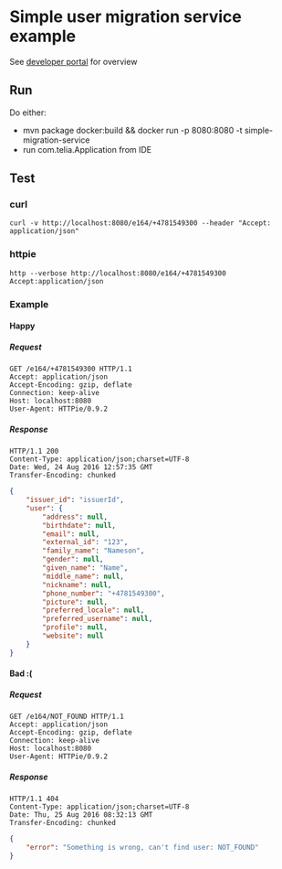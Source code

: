 # Simple user migration service example
See [developer portal](https://identity.developer.telia.no) for overview

## Run
Do either:
* mvn package docker:build && docker run -p 8080:8080 -t simple-migration-service 
* run com.telia.Application from IDE

## Test
### curl 
```
curl -v http://localhost:8080/e164/+4781549300 --header "Accept: application/json"
```

### httpie
```
http --verbose http://localhost:8080/e164/+4781549300 Accept:application/json
```
  
### Example
#### Happy
##### Request
```
GET /e164/+4781549300 HTTP/1.1
Accept: application/json
Accept-Encoding: gzip, deflate
Connection: keep-alive
Host: localhost:8080
User-Agent: HTTPie/0.9.2
```

##### Response
```
HTTP/1.1 200 
Content-Type: application/json;charset=UTF-8
Date: Wed, 24 Aug 2016 12:57:35 GMT
Transfer-Encoding: chunked
```
```json
{
    "issuer_id": "issuerId", 
    "user": {
        "address": null, 
        "birthdate": null, 
        "email": null, 
        "external_id": "123", 
        "family_name": "Nameson", 
        "gender": null, 
        "given_name": "Name", 
        "middle_name": null, 
        "nickname": null, 
        "phone_number": "+4781549300", 
        "picture": null, 
        "preferred_locale": null, 
        "preferred_username": null, 
        "profile": null, 
        "website": null
    }
}
```

#### Bad :(
##### Request
```
GET /e164/NOT_FOUND HTTP/1.1
Accept: application/json
Accept-Encoding: gzip, deflate
Connection: keep-alive
Host: localhost:8080
User-Agent: HTTPie/0.9.2
```

##### Response
```
HTTP/1.1 404 
Content-Type: application/json;charset=UTF-8
Date: Thu, 25 Aug 2016 08:32:13 GMT
Transfer-Encoding: chunked
```
```json
{
    "error": "Something is wrong, can't find user: NOT_FOUND"
}
```